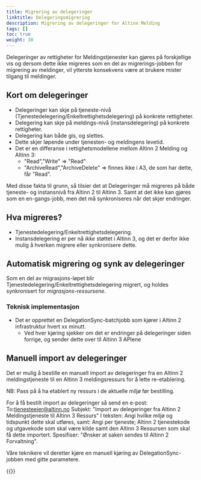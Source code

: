 ```yaml
---
title: Migrering av delegeringer
linktitle: Delegeringsmigrering
description: Migrering av delegeringer for Altinn Melding
tags: []
toc: true
weight: 30
---
```


Delegeringer av rettigheter for Meldingstjenester kan gjøres på forskjellige vis og dersom dette ikke migreres som en del av migrerings-jobben for migrering av meldinger, vil ytterste konsekvens være at brukere mister tilgang til meldinger.

## Kort om delegeringer

- Delegeringer kan skje på tjeneste-nivå (Tjenestedelegering/Enkeltrettighetsdelegering) på konkrete rettigheter.
- Delegering kan skje på meldings-nivå (instansdelegering) på konkrete rettigheter.
- Delegering kan både gis, og slettes.
- Dette skjer løpende under tjenesten- og meldingens levetid.
- Det er en differanse i rettighetsmodellene mellom Altinn 2 Melding og Altinn 3:
  - "Read","Write" => "Read"
  - "ArchiveRead","ArchiveDelete" => finnes ikke i A3, de som har dette, får "Read".

Med disse fakta til grunn, så tilsier det at Delegeringer må migreres på både tjeneste- og instansnivå fra Altinn 2 til Altinn 3.
Samt at det ikke kan gjøres som en en-gangs-jobb, men det må synkroniseres når det skjer endringer.

## Hva migreres?

- Tjenestedelegering/Enkeltrettighetsdelegering.
- Instansdelegering er per nå _ikke_ støttet i Altinn 3, og det er derfor ikke mulig å hverken migrere eller synkronisere dette.

## Automatisk migrering og synk av delegeringer

Som en del av migrasjons-løpet blir Tjenestedelegering/Enkeltrettighetsdelegering migrert, og holdes synkronisert for _migrasjons-ressursene_.

### Teknisk implementasjon

- Det er opprettet en DelegationSync-batchjobb som kjører i Altinn 2 infrastruktur hvert xx minutt.
  - Ved hver kjøring sjekker om det er endringer på delegeringer siden forrige, og sender dette over til Altinn 3 APIene

## Manuell import av delegeringer

Det er mulig å bestille en manuell import av delegeringer fra en Altinn 2 meldingstjeneste til en Altinn 3 meldingsressurs for å lette re-etablering.

NB: Pass på å ha etablert ny ressurs i de aktuelle miljø før bestilling.

For å få bestilt import av delegeringer så send en e-post:
To:tjenesteeier@altinn.no
Subjekt: "Import av delegeringer fra Altinn 2 Meldingstjeneste til Altinn 3 Ressurs"
I teksten:
Angi hvilke miljø og tidspunkt dette skal utføres, samt:
Angi per tjeneste; Altinn 2 tjenestekode og utgavekode som skal være kilde samt den Altinn 3 Ressursen som skal få dette importert.
Spesifiser: "Ønsker at saken sendes til Altinn 2 Forvaltning".

Våre teknikere vil deretter kjøre en manuell kjøring av DelegationSync-jobben med gitte parametere.

{{<children />}}
